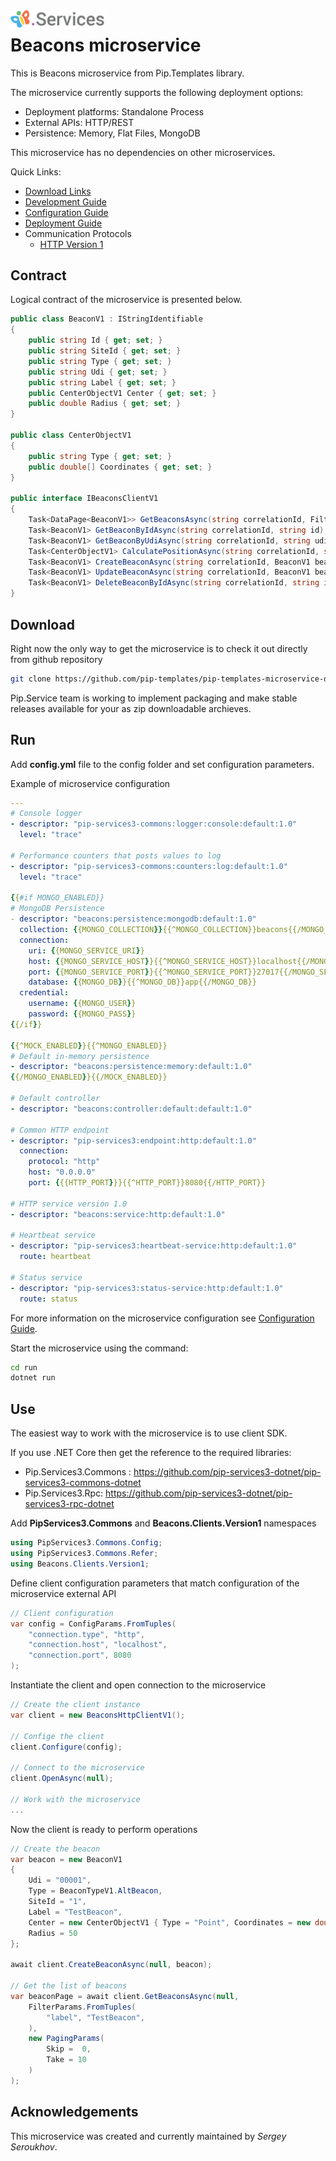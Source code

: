 # <img src="https://github.com/pip-services/pip-services/raw/master/design/Logo.png" alt="Pip.Services Logo" style="max-width:30%"> <br/> Beacons microservice

This is Beacons microservice from Pip.Templates library. 

The microservice currently supports the following deployment options:
* Deployment platforms: Standalone Process
* External APIs: HTTP/REST
* Persistence: Memory, Flat Files, MongoDB

This microservice has no dependencies on other microservices.

<a name="links"></a> Quick Links:

* [Download Links](doc/Downloads.md)
* [Development Guide](doc/Development.md)
* [Configuration Guide](doc/Configuration.md)
* [Deployment Guide](doc/Deployment.md)
* Communication Protocols
  - [HTTP Version 1](doc/HttpProtocolV1.md)

## Contract

Logical contract of the microservice is presented below. 

```cs
public class BeaconV1 : IStringIdentifiable
{
	public string Id { get; set; }
	public string SiteId { get; set; }
	public string Type { get; set; }
	public string Udi { get; set; }
	public string Label { get; set; }
	public CenterObjectV1 Center { get; set; }
	public double Radius { get; set; }
}

public class CenterObjectV1
{
	public string Type { get; set; }
	public double[] Coordinates { get; set; }
}

public interface IBeaconsClientV1
{
	Task<DataPage<BeaconV1>> GetBeaconsAsync(string correlationId, FilterParams filter, PagingParams paging);
	Task<BeaconV1> GetBeaconByIdAsync(string correlationId, string id);
	Task<BeaconV1> GetBeaconByUdiAsync(string correlationId, string udi);
	Task<CenterObjectV1> CalculatePositionAsync(string correlationId, string siteId, string[] udis);
	Task<BeaconV1> CreateBeaconAsync(string correlationId, BeaconV1 beacon);
	Task<BeaconV1> UpdateBeaconAsync(string correlationId, BeaconV1 beacon);
	Task<BeaconV1> DeleteBeaconByIdAsync(string correlationId, string id);
}

```

## Download

Right now the only way to get the microservice is to check it out directly from github repository
```bash
git clone https://github.com/pip-templates/pip-templates-microservice-dotnet.git
```

Pip.Service team is working to implement packaging and make stable releases available for your as zip downloadable archieves.

## Run

Add **config.yml** file to the config folder and set configuration parameters.

Example of microservice configuration
```yaml
---
# Console logger
- descriptor: "pip-services3-commons:logger:console:default:1.0"
  level: "trace"

# Performance counters that posts values to log
- descriptor: "pip-services3-commons:counters:log:default:1.0"
  level: "trace"

{{#if MONGO_ENABLED}}
# MongoDB Persistence
- descriptor: "beacons:persistence:mongodb:default:1.0"
  collection: {{MONGO_COLLECTION}}{{^MONGO_COLLECTION}}beacons{{/MONGO_COLLECTION}}
  connection:
    uri: {{MONGO_SERVICE_URI}}
    host: {{MONGO_SERVICE_HOST}}{{^MONGO_SERVICE_HOST}}localhost{{/MONGO_SERVICE_HOST}}
    port: {{MONGO_SERVICE_PORT}}{{^MONGO_SERVICE_PORT}}27017{{/MONGO_SERVICE_PORT}}
    database: {{MONGO_DB}}{{^MONGO_DB}}app{{/MONGO_DB}}
  credential:
    username: {{MONGO_USER}}
    password: {{MONGO_PASS}}
{{/if}}

{{^MOCK_ENABLED}}{{^MONGO_ENABLED}}
# Default in-memory persistence
- descriptor: "beacons:persistence:memory:default:1.0"
{{/MONGO_ENABLED}}{{/MOCK_ENABLED}}

# Default controller
- descriptor: "beacons:controller:default:default:1.0"

# Common HTTP endpoint
- descriptor: "pip-services3:endpoint:http:default:1.0"
  connection:
    protocol: "http"
    host: "0.0.0.0"
    port: {{{HTTP_PORT}}}{{^HTTP_PORT}}8080{{/HTTP_PORT}}

# HTTP service version 1.0
- descriptor: "beacons:service:http:default:1.0"

# Heartbeat service
- descriptor: "pip-services3:heartbeat-service:http:default:1.0"
  route: heartbeat

# Status service
- descriptor: "pip-services3:status-service:http:default:1.0"
  route: status
```
 
For more information on the microservice configuration see [Configuration Guide](Configuration.md).

Start the microservice using the command:
```bash
cd run
dotnet run
```

## Use

The easiest way to work with the microservice is to use client SDK. 

If you use .NET Core then get the reference to the required libraries:
- Pip.Services3.Commons : https://github.com/pip-services3-dotnet/pip-services3-commons-dotnet
- Pip.Services3.Rpc: 
https://github.com/pip-services3-dotnet/pip-services3-rpc-dotnet

Add **PipServices3.Commons** and **Beacons.Clients.Version1** namespaces
```cs
using PipServices3.Commons.Config;
using PipServices3.Commons.Refer;
using Beacons.Clients.Version1;
```

Define client configuration parameters that match configuration of the microservice external API
```cs
// Client configuration
var config = ConfigParams.FromTuples(
	"connection.type", "http",
	"connection.host", "localhost",
	"connection.port", 8080
);
```

Instantiate the client and open connection to the microservice
```cs
// Create the client instance
var client = new BeaconsHttpClientV1();

// Confige the client
client.Configure(config);

// Connect to the microservice
client.OpenAsync(null);
    
// Work with the microservice
...
```

Now the client is ready to perform operations
```cs
// Create the beacon
var beacon = new BeaconV1
{
	Udi = "00001",
	Type = BeaconTypeV1.AltBeacon,
	SiteId = "1",
	Label = "TestBeacon",
	Center = new CenterObjectV1 { Type = "Point", Coordinates = new double[] { 0, 0 } },
	Radius = 50
};

await client.CreateBeaconAsync(null, beacon);

// Get the list of beacons
var beaconPage = await client.GetBeaconsAsync(null,
    FilterParams.FromTuples(
        "label", "TestBeacon",
    ),
    new PagingParams(
        Skip =  0,
        Take = 10
    )
);
```

## Acknowledgements

This microservice was created and currently maintained by *Sergey Seroukhov*.
